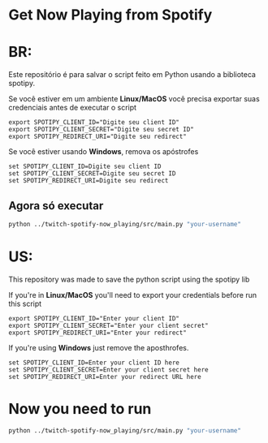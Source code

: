 # **Get Now Playing from Spotify**

# **BR**:
 Este repositório é para salvar o script feito em Python usando a biblioteca spotipy.

 Se você estiver em um ambiente **Linux/MacOS** você precisa exportar suas credenciais antes de executar o script

    export SPOTIPY_CLIENT_ID="Digite seu client ID"
    export SPOTIPY_CLIENT_SECRET="Digite seu secret ID"
    export SPOTIPY_REDIRECT_URI="Digite seu redirect"

Se você estiver usando **Windows**, remova os apóstrofes

    set SPOTIPY_CLIENT_ID=Digite seu client ID
    set SPOTIPY_CLIENT_SECRET=Digite seu secret ID
    set SPOTIPY_REDIRECT_URI=Digite seu redirect
## Agora só executar 
```bash
python ../twitch-spotify-now_playing/src/main.py "your-username"
```
# **US**:
This repository was made to save the python script using the spotipy lib

If you're in **Linux/MacOS** you'll need to export your credentials before run this script

    export SPOTIPY_CLIENT_ID="Enter your client ID"
    export SPOTIPY_CLIENT_SECRET="Enter your client secret"
    export SPOTIPY_REDIRECT_URI="Enter your redirect"
If you're using **Windows** just remove the aposthrofes.

    set SPOTIPY_CLIENT_ID=Enter your client ID here
    set SPOTIPY_CLIENT_SECRET=Enter your client secret here
    set SPOTIPY_REDIRECT_URI=Enter your redirect URL here

# Now you need to run 
```bash
python ../twitch-spotify-now_playing/src/main.py "your-username"
```